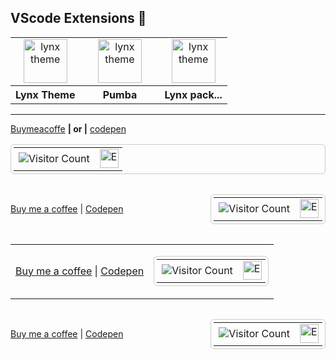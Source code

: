 <!-- Vscode extensions -->

## VScode Extensions 🔵

<table align="center" width="100%" style="table-layout: fixed">
  <tr align="center">
    <td>
      <a href="https://marketplace.visualstudio.com/items?itemName=bastndev.lynx-theme" target="_blank" rel="noreferrer">
        <img src="https://bastndev.gallerycdn.vsassets.io/extensions/bastndev/lynx-theme/0.1.0/1743798452081/Microsoft.VisualStudio.Services.Icons.Default" alt="lynx theme" width="70"/>
      </a>
    </td>
    <td width="111px">
      <a href="https://marketplace.visualstudio.com/items?itemName=bastndev.lynx-theme" target="_blank" rel="noreferrer">
        <img src="https://bastndev.gallerycdn.vsassets.io/extensions/bastndev/lynx-theme/0.1.0/1743798452081/Microsoft.VisualStudio.Services.Icons.Default" alt="lynx theme" width="70" />
      </a>
    </td>
    <td>
      <a href="https://marketplace.visualstudio.com/items?itemName=bastndev.lynx-theme" target="_blank" rel="noreferrer">
        <img src="https://bastndev.gallerycdn.vsassets.io/extensions/bastndev/lynx-theme/0.1.0/1743798452081/Microsoft.VisualStudio.Services.Icons.Default" alt="lynx theme" width="70" />
      </a>
    </td>
  </tr>
  <tr align="center">
    <th>Lynx Theme</th>
    <th>Pumba</th>
    <th>Lynx pack...</th>
  </tr>
</table>

---

<!-- Visor counter  -->
<div>

[Buymeacoffe][buymeacoffe] **| or |**
[codepen][codepen]

<p align="right">
  <!-- Tabla con borde y estilo mejorado -->
  <table style="border: 1px solid #ccc; border-radius: 6px; padding: 4px; border-collapse: collapse; font-size: 16px;">
    <tr>
      <!-- Columna para el contador -->
      <td>
        <img src="https://profile-counter.glitch.me/{bastndev}/count.svg" alt="Visitor Count" />
      </td>
      <!-- Columna para el GIF con tamaño ajustado -->
      <td style="padding-right: 6px;">
        <img src="https://images.emojiterra.com/google/noto-emoji/animated-emoji/1f441.gif" alt="Eye GIF" width="30" />
      </td>
    </tr>
  </table>
</p>
</div>

[buymeacoffe]: https://buymeacoffee.com/bastndev
[codepen]: https://codepen.io/bastndev

<div style="display: flex; justify-content: space-between; align-items: center; width: 100%;">
  <!-- Enlaces a la izquierda -->
  <div>
    <a href="https://buymeacoffee.com/bastndev" target="_blank">Buy me a coffee</a> | 
    <a href="https://codepen.io/bastndev" target="_blank">Codepen</a>
  </div>
  <!-- Contador de visitas y GIF a la derecha -->
  <div>
    <table style="border: 1px solid #ccc; border-radius: 6px; padding: 4px; border-collapse: collapse; font-size: 16px;">
      <tr>
        <td>
          <img src="https://profile-counter.glitch.me/{bastndev}/count.svg" alt="Visitor Count" />
        </td>
        <td style="padding-right: 6px;">
          <img src="https://images.emojiterra.com/google/noto-emoji/animated-emoji/1f441.gif" alt="Eye GIF" width="30" />
        </td>
      </tr>
    </table>
  </div>
</div>

<table style="width: 100%; border: none; border-collapse: collapse;">
  <tr>
    <!-- Celda izquierda: enlaces -->
    <td style="text-align: left; vertical-align: middle;">
      <a href="https://buymeacoffee.com/bastndev" target="_blank">Buy me a coffee</a> | 
      <a href="https://codepen.io/bastndev" target="_blank">Codepen</a>
    </td>
    <!-- Celda derecha: contador y GIF -->
    <td style="text-align: right; vertical-align: middle;">
      <table style="display: inline-block; border: 1px solid #ccc; border-radius: 6px; padding: 4px; border-collapse: collapse; font-size: 16px;">
        <tr>
          <td>
            <img src="https://profile-counter.glitch.me/{bastndev}/count.svg" alt="Visitor Count" />
          </td>
          <td style="padding-right: 6px;">
            <img src="https://images.emojiterra.com/google/noto-emoji/animated-emoji/1f441.gif" alt="Eye GIF" width="30" />
          </td>
        </tr>
      </table>
    </td>
  </tr>
</table>

<div style="display: grid; grid-template-columns: 1fr auto; align-items: center; width: 100%;">
  <!-- Enlaces a la izquierda -->
  <div>
    <a href="https://buymeacoffee.com/bastndev" target="_blank">Buy me a coffee</a> | 
    <a href="https://codepen.io/bastndev" target="_blank">Codepen</a>
  </div>
  <!-- Contador de visitas y GIF a la derecha -->
  <div>
    <table style="border: 1px solid #ccc; border-radius: 6px; padding: 4px; border-collapse: collapse; font-size: 16px;">
      <tr>
        <td>
          <img src="https://profile-counter.glitch.me/{bastndev}/count.svg" alt="Visitor Count" />
        </td>
        <td style="padding-right: 6px;">
          <img src="https://images.emojiterra.com/google/noto-emoji/animated-emoji/1f441.gif" alt="Eye GIF" width="30" />
        </td>
      </tr>
    </table>
  </div>
</div>
